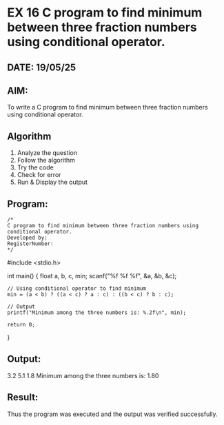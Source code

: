 # EX 16 C program to find minimum between three fraction numbers using conditional operator.
## DATE: 19/05/25
## AIM:
To write a C program to find minimum between three fraction numbers using conditional operator.

## Algorithm
1. Analyze the question
2. Follow the algorithm
3. Try the code
4.  Check for error
5. Run & Display the output

## Program:
```
/*
C program to find minimum between three fraction numbers using conditional operator.
Developed by: 
RegisterNumber:  
*/
```
#include <stdio.h>

int main() {
    float a, b, c, min;
    scanf("%f %f %f", &a, &b, &c);

    // Using conditional operator to find minimum
    min = (a < b) ? ((a < c) ? a : c) : ((b < c) ? b : c);

    // Output
    printf("Minimum among the three numbers is: %.2f\n", min);

    return 0;
}


## Output:

3.2 5.1 1.8
Minimum among the three numbers is: 1.80

## Result:
Thus the program was executed and the output was verified successfully.
